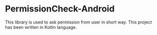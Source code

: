 # PermissionCheck-Android
This library is used to ask permission from user in short way. This project has been written in Kotlin language.
